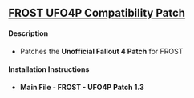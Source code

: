 ## [FROST UFO4P Compatibility Patch](https://www.nexusmods.com/fallout4/mods/57372/?tab=files)
#### Description
* Patches the **Unofficial Fallout 4 Patch** for FROST

#### Installation Instructions
* **Main File - FROST - UFO4P Patch 1.3**
